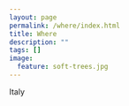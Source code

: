 ```yaml
---
layout: page
permalink: /where/index.html
title: Where
description: ""
tags: []
image:
  feature: soft-trees.jpg
---
```


Italy
